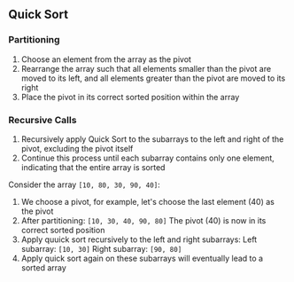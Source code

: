 ## Quick Sort

### Partitioning
1. Choose an element from the array as the pivot
2. Rearrange the array such that all elements smaller than the pivot are moved to its left, and all elements greater than the pivot are moved to its right
3. Place the pivot in its correct sorted position within the array

### Recursive Calls
1. Recursively apply Quick Sort to the subarrays to the left and right of the pivot, excluding the pivot itself
2. Continue this process until each subarray contains only one element, indicating that the entire array is sorted

Consider the array `[10, 80, 30, 90, 40]`:

1. We choose a pivot, for example, let's choose the last element (40) as the pivot
2. After partitioning:
		`[10, 30, 40, 90, 80]`
		The pivot (40) is now in its correct sorted position
3. Apply quuick sort recursively to the left and right subarrays:
		Left subarray: `[10, 30]`
		Right subarray: `[90, 80]`
4. Apply quick sort again on these subarrays will eventually lead to a sorted array
